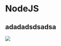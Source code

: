 # NodeJS


## adadadsdsadsa

![](https://th.bing.com/th/id/OIP.Tf4BFI6846neirVSebC0vAHaEi?rs=1&pid=ImgDetMain)
